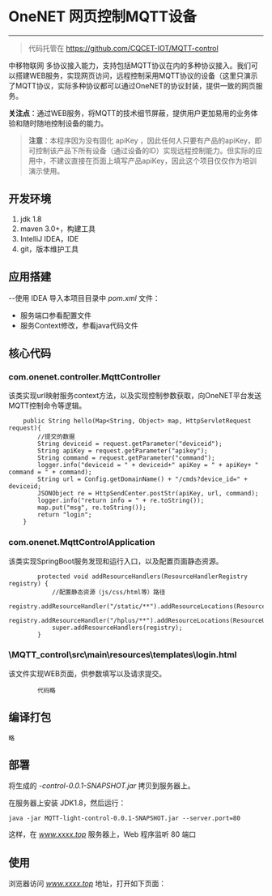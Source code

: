 # OneNET 网页控制MQTT设备

---

> 代码托管在 https://github.com/CQCET-IOT/MQTT-control

中移物联网 多协议接入能力，支持包括MQTT协议在内的多种协议接入。我们可以搭建WEB服务，实现网页访问，远程控制采用MQTT协议的设备（这里只演示了MQTT协议，实际多种协议都可以通过OneNET的协议封装，提供一致的网页服务。

**关注点**：通过WEB服务，将MQTT的技术细节屏蔽，提供用户更加易用的业务体验和随时随地控制设备的能力。

> **注意**：本程序因为没有固化 apiKey ，因此任何人只要有产品的apiKey，即可控制该产品下所有设备（通过设备的ID）实现远程控制能力。但实际的应用中，不建议直接在页面上填写产品apiKey，因此这个项目仅仅作为培训演示使用。


## 开发环境
1. jdk 1.8
2. maven 3.0+，构建工具
3. IntelliJ IDEA，IDE
4. git，版本维护工具

## 应用搭建 

--使用 IDEA 导入本项目目录中 *pom.xml* 文件：
- 服务端口参看配置文件
- 服务Context修改，参看java代码文件


## 核心代码

### com.onenet.controller.MqttController 
该类实现url映射服务context方法，以及实现控制参数获取，向OneNET平台发送MQTT控制命令等逻辑。

```
    public String hello(Map<String, Object> map, HttpServletRequest request){
        //提交的数据
        String deviceid = request.getParameter("deviceid");
        String apiKey = request.getParameter("apikey");
        String command = request.getParameter("command");
        logger.info("deviceid = " + deviceid+" apiKey = " + apiKey+ " command = " + command);
        String url = Config.getDomainName() + "/cmds?device_id=" + deviceid;
        JSONObject re = HttpSendCenter.postStr(apiKey, url, command);
        logger.info("return info = " + re.toString());
        map.put("msg", re.toString());
        return "login";
    }
```
### com.onenet.MqttControlApplication 
该类实现SpringBoot服务发现和运行入口，以及配置页面静态资源。

```
		protected void addResourceHandlers(ResourceHandlerRegistry registry) {
			//配置静态资源（js/css/html等）路径
			registry.addResourceHandler("/static/**").addResourceLocations(ResourceUtils.CLASSPATH_URL_PREFIX+"/static/");
			registry.addResourceHandler("/hplus/**").addResourceLocations(ResourceUtils.CLASSPATH_URL_PREFIX+"/hplus/");
			super.addResourceHandlers(registry);
		}
```
### \MQTT_control\src\main\resources\templates\login.html
该文件实现WEB页面，供参数填写以及请求提交。

```
		代码略
```

## 编译打包

    略

## 部署

将生成的 *-control-0.0.1-SNAPSHOT.jar* 拷贝到服务器上。

在服务器上安装 JDK1.8，然后运行：

```
java -jar MQTT-light-control-0.0.1-SNAPSHOT.jar --server.port=80
```

这样，在 *www.xxxx.top* 服务器上，Web 程序监听 80 端口

## 使用

浏览器访问 *www.xxxx.top* 地址，打开如下页面：


